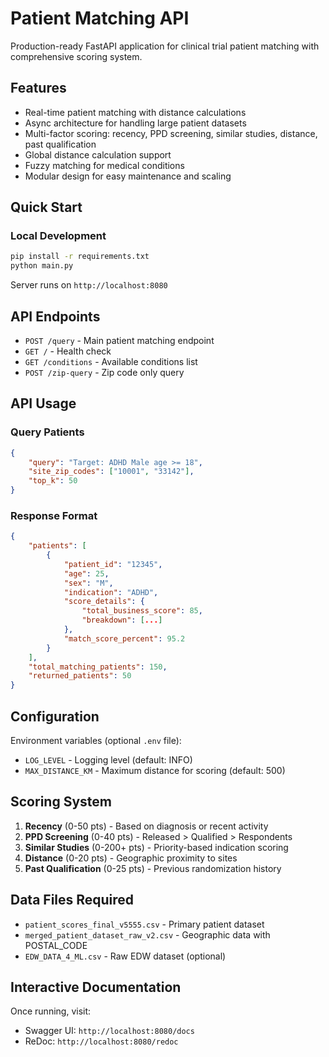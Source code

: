 # Patient Matching API

Production-ready FastAPI application for clinical trial patient matching with comprehensive scoring system.

## Features
- Real-time patient matching with distance calculations
- Async architecture for handling large patient datasets
- Multi-factor scoring: recency, PPD screening, similar studies, distance, past qualification
- Global distance calculation support
- Fuzzy matching for medical conditions
- Modular design for easy maintenance and scaling

## Quick Start

### Local Development
```bash
pip install -r requirements.txt
python main.py
```

Server runs on `http://localhost:8080`



## API Endpoints
- `POST /query` - Main patient matching endpoint
- `GET /` - Health check
- `GET /conditions` - Available conditions list
- `POST /zip-query` - Zip code only query

## API Usage

### Query Patients
```json
{
    "query": "Target: ADHD Male age >= 18",
    "site_zip_codes": ["10001", "33142"],
    "top_k": 50
}
```

### Response Format
```json
{
    "patients": [
        {
            "patient_id": "12345",
            "age": 25,
            "sex": "M",
            "indication": "ADHD",
            "score_details": {
                "total_business_score": 85,
                "breakdown": [...]
            },
            "match_score_percent": 95.2
        }
    ],
    "total_matching_patients": 150,
    "returned_patients": 50
}
```

## Configuration
Environment variables (optional `.env` file):
- `LOG_LEVEL` - Logging level (default: INFO)
- `MAX_DISTANCE_KM` - Maximum distance for scoring (default: 500)

## Scoring System
1. **Recency** (0-50 pts) - Based on diagnosis or recent activity
2. **PPD Screening** (0-40 pts) - Released > Qualified > Respondents
3. **Similar Studies** (0-200+ pts) - Priority-based indication scoring
4. **Distance** (0-20 pts) - Geographic proximity to sites
5. **Past Qualification** (0-25 pts) - Previous randomization history

## Data Files Required
- `patient_scores_final_v5555.csv` - Primary patient dataset
- `merged_patient_dataset_raw_v2.csv` - Geographic data with POSTAL_CODE
- `EDW_DATA_4_ML.csv` - Raw EDW dataset (optional)

## Interactive Documentation
Once running, visit:
- Swagger UI: `http://localhost:8080/docs`
- ReDoc: `http://localhost:8080/redoc`